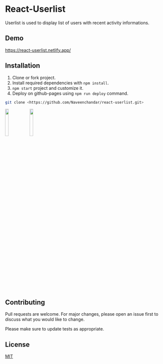 # React-Userlist

Userlist is used to display list of users with recent activity informations.

## Demo
https://react-userlist.netlify.app/
## Installation

1. Clone or fork project.
2. Install required dependencies with `npm install`.
4. `npm start` project and customize it.
5. Deploy on github-pages using `npm run deploy` command.

```bash
git clone <https://github.com/Naveenchandar/react-userlist.git>
```
<img src="https://user-images.githubusercontent.com/37447901/108672033-65519b80-7507-11eb-8c89-d22d14cca881.png" width="15%"></img> 
<img src="https://user-images.githubusercontent.com/37447901/108672050-6aaee600-7507-11eb-8279-6304035c07fc.png" width="15%"></img> 

## Contributing
Pull requests are welcome. For major changes, please open an issue first to discuss what you would like to change.

Please make sure to update tests as appropriate.

## License
[MIT](https://choosealicense.com/licenses/mit/)